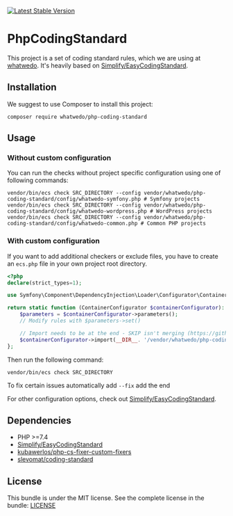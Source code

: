 [![Latest Stable Version](https://poser.pugx.org/whatwedo/php-coding-standard/v/stable)](https://packagist.org/packages/whatwedo/php-coding-standard)

# PhpCodingStandard

This project is a set of coding standard rules, which we are using at [whatwedo](https://whatwedo.ch). It's heavily based on [Simplify/EasyCodingStandard](https://github.com/Symplify/EasyCodingStandard).

## Installation

We suggest to use Composer to install this project:

```
composer require whatwedo/php-coding-standard
```


## Usage

### Without custom configuration

You can run the checks without project specific configuration using one of following commands:

```
vendor/bin/ecs check SRC_DIRECTORY --config vendor/whatwedo/php-coding-standard/config/whatwedo-symfony.php # Symfony projects
vendor/bin/ecs check SRC_DIRECTORY --config vendor/whatwedo/php-coding-standard/config/whatwedo-wordpress.php # WordPress projects
vendor/bin/ecs check SRC_DIRECTORY --config vendor/whatwedo/php-coding-standard/config/whatwedo-common.php # Common PHP projects
```


### With custom configuration

If you want to add additional checkers or exclude files, you have to create an `ecs.php` file in your own project root directory.

```php
<?php
declare(strict_types=1);

use Symfony\Component\DependencyInjection\Loader\Configurator\ContainerConfigurator;

return static function (ContainerConfigurator $containerConfigurator): void {
    $parameters = $containerConfigurator->parameters();
    // Modify rules with $parameters->set()

    // Import needs to be at the end - SKIP isn't merging (https://github.com/symplify/symplify/issues/2906)
    $containerConfigurator->import(__DIR__. '/vendor/whatwedo/php-coding-standard/config/whatwedo-common.php');
};
```

Then run the following command:

```
vendor/bin/ecs check SRC_DIRECTORY
```

To fix certain issues automatically add `--fix` add the end

For other configuration options, check out [Simplify/EasyCodingStandard](https://github.com/Symplify/EasyCodingStandard).


## Dependencies

* PHP >=7.4
* [Simplify/EasyCodingStandard](https://github.com/Symplify/EasyCodingStandard)
* [kubawerlos/php-cs-fixer-custom-fixers](https://github.com/kubawerlos/php-cs-fixer-custom-fixers)
* [slevomat/coding-standard](https://github.com/slevomat/coding-standard)


## License

This bundle is under the MIT license. See the complete license in the bundle: [LICENSE](LICENSE)
